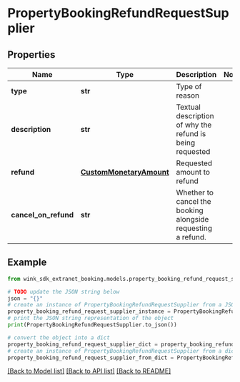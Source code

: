 # PropertyBookingRefundRequestSupplier


## Properties

Name | Type | Description | Notes
------------ | ------------- | ------------- | -------------
**type** | **str** | Type of reason | 
**description** | **str** | Textual description of why the refund is being requested | 
**refund** | [**CustomMonetaryAmount**](CustomMonetaryAmount.md) | Requested amount to refund | 
**cancel_on_refund** | **str** | Whether to cancel the booking alongside requesting a refund. | 

## Example

```python
from wink_sdk_extranet_booking.models.property_booking_refund_request_supplier import PropertyBookingRefundRequestSupplier

# TODO update the JSON string below
json = "{}"
# create an instance of PropertyBookingRefundRequestSupplier from a JSON string
property_booking_refund_request_supplier_instance = PropertyBookingRefundRequestSupplier.from_json(json)
# print the JSON string representation of the object
print(PropertyBookingRefundRequestSupplier.to_json())

# convert the object into a dict
property_booking_refund_request_supplier_dict = property_booking_refund_request_supplier_instance.to_dict()
# create an instance of PropertyBookingRefundRequestSupplier from a dict
property_booking_refund_request_supplier_from_dict = PropertyBookingRefundRequestSupplier.from_dict(property_booking_refund_request_supplier_dict)
```
[[Back to Model list]](../README.md#documentation-for-models) [[Back to API list]](../README.md#documentation-for-api-endpoints) [[Back to README]](../README.md)


